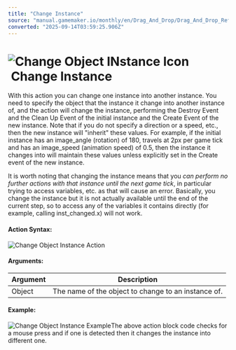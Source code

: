 ```yaml
---
title: "Change Instance"
source: "manual.gamemaker.io/monthly/en/Drag_And_Drop/Drag_And_Drop_Reference/Instance/Change_Object_Instance.htm"
converted: "2025-09-14T03:59:25.906Z"
---
```


# ![Change Object INstance Icon](../../../assets/Images/Scripting_Reference/Drag_And_Drop/Reference/Instance/i_Instance_Change.png) Change Instance

With this action you can change one instance into another instance. You need to specify the object that the instance it change into another instance of, and the action will change the instance, performing the Destroy Event and the Clean Up Event of the initial instance and the Create Event of the new instance. Note that if you do not specify a direction or a speed, etc., then the new instance will "inherit" these values. For example, if the initial instance has an image\_angle (rotation) of 180, travels at 2px per game tick and has an image\_speed (animation speed) of 0.5, then the instance it changes into will maintain these values unless explicitly set in the Create event of the new instance.

It is worth noting that changing the instance means that you _can perform no further actions with that instance until the next game tick_, in particular trying to access variables, etc. as that will cause an error. Basically, you change the instance but it is not actually available until the end of the current step, so to access any of the variables it contains directly (for example, calling inst\_changed.x) will not work.

#### Action Syntax:

![Change Object Instance Action](../../../assets/Images/Scripting_Reference/Drag_And_Drop/Reference/Instance/a_Instance_Change.png)

#### Arguments:

| Argument | Description |
| --- | --- |
| Object | The name of the object to change to an instance of. |

#### Example:

![Change Object Instance Example](../../../assets/Images/Scripting_Reference/Drag_And_Drop/Reference/Instance/e_Instance_Change.png)The above action block code checks for a mouse press and if one is detected then it changes the instance into different one.